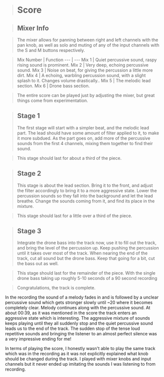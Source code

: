 

># Score

>## Mixer Info

>The mixer allows for panning between right and left channels with the pan knob, as well as solo and muting of any of the input channels with the S and M buttons respectively.

>Mix Number | Function
--- | ---
Mix 1 | Quiet percussive sound, raspy rising sound is prominent.
Mix 2 | Very deep, echoing percussive sound.
Mix 3 | Noise on beat, for giving the percussion a little more dirt.
Mix 4 | A echoing, warbling percussion sound, with a slight splash to it. Changes volume drastically..
Mix 5 | The melodic lead section.
Mix 6 | Drone bass section.

>The entire score can be played just by adjusting the mixer, but great things come from experimentation.

>## Stage 1
>The first stage will start with a simpler beat, and the melodic lead part. The lead should have some amount of filter applied to it, to make it more subdued. As the part goes on, add more of the percussive sounds from the first 4 channels, mixing them together to find their sound.

>This stage should last for about a third of the piece.

>## Stage 2
>This stage is about the lead section. Bring it to the front, and adjust the filter accordingly to bring it to a more aggressive state. Lower the percussion sounds so they fall into the background and let the lead breathe. Change the sounds coming from it, and find its place in the mixture.

>This stage should last for a little over a third of the piece.

>## Stage 3
>Integrate the drone bass into the track now, use it to fill out the track, and bring the level of the percussion up. Keep pushing the percussion until it takes over most of the track. When nearing the end of the track, cut all sound but the drone bass. Keep that going for a bit, cut the bass out as well.

>This stage should last for the remainder of the piece. With the single drone bass taking up roughly 5-10 seconds of a 90 second recording

>Congratulations, the track is complete.

In the recording the sound of a melody fades in and is followed by a unclear percussive sound which gets stronger slowly until ~20 where it becomes completely clear. Melody continues along with the percussive sound. At about 00:39, as it was mentioned in the score the track enters an aggressive state which is interesting. The aggressive mixture of sounds keeps playing until they all suddenly stop and the quiet percussive sound leads us to the end of the track. The sudden stop of the tense loud repetitive sounds and bringing the listener to an almost perfect silence was a very impressive ending for me!

In terms of playing the score, I honestly wasn't able to play the same track which was in the recording as it was not explicitly explained what knob should be changed during the track. I played with mixer knobs and input channels but it never ended up imitating the sounds I was listening to from recording. 